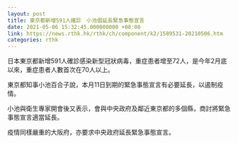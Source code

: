 ```yaml
---
layout: post
title: 東京都新增591人確診　小池倡延長緊急事態宣言
date: 2021-05-06 15:32:45.000000000 +08:00
link: https://news.rthk.hk/rthk/ch/component/k2/1589531-20210506.htm
categories: rthk
---
```


日本東京都新增591人確診感染新型冠狀病毒，重症患者增至72人，是今年2月底以來，重症患者人數首次在70人以上。

東京都知事小池百合子說，本月11日到期的緊急事態宣言有必要延長，以遏制疫情。

小池與衛生專家開會後又表示，會與中央政府及鄰近東京都的多個縣，商討將緊急事態宣言適當延長。

疫情同樣嚴重的大阪府，亦要求中央政府延長緊急事態宣言。
